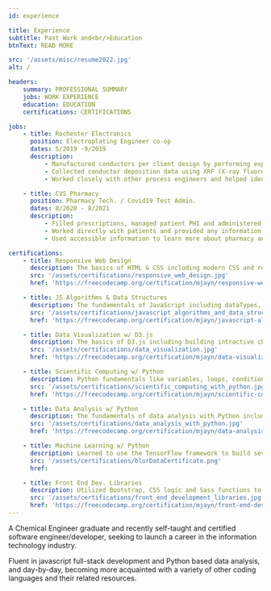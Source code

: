 ```yaml
---
id: experience

title: Experience
subtitle: Past Work and<br/>Education
btnText: READ MORE

src: '/assets/misc/resume2022.jpg'
alt: /

headers:
    summary: PROFESSIONAL SUMMARY
    jobs: WORK EXPERIENCE
    education: EDUCATION
    certifications: CERTIFICATIONS

jobs:
    - title: Rochester Electronics
      position: Electroplating Engineer co-op
      dates: 5/2019 -9/2019
      description:
          - Manufactured conductors per client design by performing experiements to assess optimal bath conditions, responded accordingly to any issue that arose and continued to improve the efficiency of the overall plating process.
          - Collected conductor deposition data using XRF (X-ray fluorescence) analysis and chemical bath concentrations were monitored via titrations and flame-AA.
          - Worked closely with other process engineers and helped identify and resolve technical issues.

    - title: CVS Pharmacy
      position: Pharmacy Tech. / Covid19 Test Admin.
      dates: 8/2020 - 8/2021
      description:
          - Filled prescriptions, managed patient PHI and administered Covid-19 PCR tests while conveying any issues to a supervising nurse practitioner.
          - Worked directly with patients and provided any information on prescription medications, insurance policies, Covid-19 or vacinations.
          - Used accessible information to learn more about pharmacy and prepared to attend MCPHS for further education in a pharmaceutical discipline.

certifications:
    - title: Responsive Web Design
      description: The basics of HTML & CSS including modern CSS and responsive design.
      src: '/assets/certifications/responsive_web_design.jpg'
      href: 'https://freecodecamp.org/certification/mjayn/responsive-web-design'

    - title: JS Algorithms & Data Structures
      description: The fundamentals of JavaScript including dataTypes, OOP, and Functional Programming.
      src: '/assets/certifications/javascript_algorithms_and_data_structures.jpg'
      href: 'https://freecodecamp.org/certification/mjayn/javascript-algorithms-and-data-structures'

    - title: Data Visualization w/ D3.js
      description: The basics of D3.js including building intractive charts, graphs, and maps along with basic JSON manipulation and working with online data using APIs.
      src: '/assets/certifications/data_visualization.jpg'
      href: 'https://freecodecamp.org/certification/mjayn/data-visualization'

    - title: Scientific Computing w/ Python
      description: Python fundamentals like variables, loops, conditionals, and functions along with complex data structures, networking, relational databases, and data visualization.
      src: '/assets/certifications/scientific_computing_with_python.jpg'
      href: 'https://freecodecamp.org/certification/mjayn/scientific-computing-with-python-v7'

    - title: Data Analysis w/ Python
      description: The fundamentals of data analysis with Python including reading data from sources like CSVs and SQL, and using libraries like Numpy, Pandas, Matplotlib, and Seaborn to process and visualize data.
      src: '/assets/certifications/data_analysis_with_python.jpg'
      href: 'https://freecodecamp.org/certification/mjayn/data-analysis-with-python-v7'

    - title: Machine Learning w/ Python
      description: Learned to use the TensorFlow framework to build several types of neural networks and create more advanced ML programs involving techniques like natural language processing and reinforcement learning.
      src: '/assets/certifications/blurDataCertificate.png'
      href:

    - title: Front End Dev. Libraries
      description: Utilized Bootstrap, CSS logic and Sass functions to build useful tools and created powerful Single Page Applications (SPAs) using React and Redux.
      src: '/assets/certifications/front_end_development_libraries.jpg'
      href: 'https://freecodecamp.org/certification/mjayn/front-end-development-libraries'
---
```


A Chemical Engineer graduate and recently self-taught and certified software engineer/developer, seeking to launch a career in the information technology industry.

Fluent in javascript full-stack development and Python based data analysis, and day-by-day, becoming more acquainted with a variety of other coding languages and their related resources.
